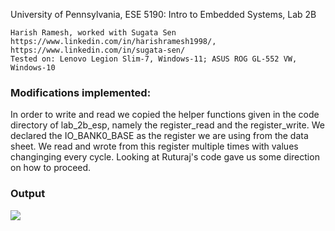 University of Pennsylvania, ESE 5190: Intro to Embedded Systems, Lab 2B

    Harish Ramesh, worked with Sugata Sen
    https://www.linkedin.com/in/harishramesh1998/, https://www.linkedin.com/in/sugata-sen/
    Tested on: Lenovo Legion Slim-7, Windows-11; ASUS ROG GL-552 VW, Windows-10
    
### Modifications implemented:
In order to write and read we copied the helper functions given in the code directory of lab_2b_esp, namely the register_read and the register_write. We declared the IO_BANK0_BASE as the register we are using from the data sheet. We read and wrote from this register multiple times with values changinging every cycle. Looking at Ruturaj's code gave us some direction on how to proceed.

### Output
![](https://github.com/harishramesh98/lab-2b-pre/blob/a734d8a8427fd4869052e9314e23ab89fee24004/part_2/images/p2_op.gif)

